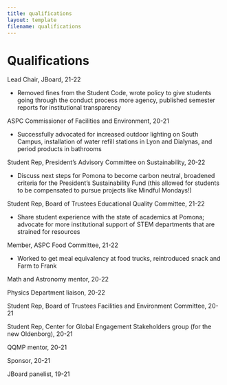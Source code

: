 ```yaml
---
title: qualifications
layout: template
filename: qualifications
--- 
```


# Qualifications

Lead Chair, JBoard, 21-22
+ Removed fines from the Student Code, wrote policy to give students going through the conduct process more agency, published semester reports for institutional transparency

ASPC Commissioner of Facilities and Environment, 20-21
+ Successfully advocated for increased outdoor lighting on South Campus, installation of water refill stations in Lyon and Dialynas, and period products in bathrooms

Student Rep, President’s Advisory Committee on Sustainability, 20-22
+ Discuss next steps for Pomona to become carbon neutral, broadened criteria for the President’s Sustainability Fund (this allowed for students to be compensated to pursue projects like Mindful Mondays!)

Student Rep, Board of Trustees Educational Quality Committee, 21-22
+ Share student experience with the state of academics at Pomona; advocate for more institutional support of STEM departments that are strained for resources

Member, ASPC Food Committee, 21-22
+ Worked to get meal equivalency at food trucks, reintroduced snack and Farm to Frank

Math and Astronomy mentor, 20-22

Physics Department liaison, 20-22

Student Rep, Board of Trustees Facilities and Environment Committee, 20-21

Student Rep, Center for Global Engagement Stakeholders group (for the new Oldenborg), 20-21

QQMP mentor, 20-21

Sponsor, 20-21

JBoard panelist, 19-21
